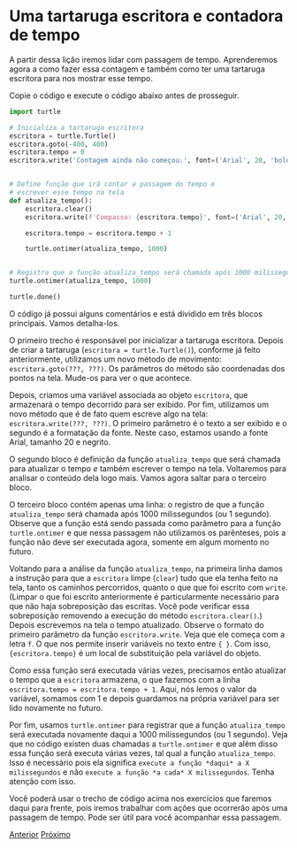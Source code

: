 # Uma tartaruga escritora e contadora de tempo

A partir dessa lição iremos lidar com passagem de tempo. Aprenderemos
agora a como fazer essa contagem e também como ter uma tartaruga escritora
para nos mostrar esse tempo.

Copie o código e execute o código abaixo antes de prosseguir.

```python linenums
import turtle

# Inicializa a tartaruga escritora
escritora = turtle.Turtle()
escritora.goto(-400, 400)
escritora.tempo = 0
escritora.write('Contagem ainda não começou.', font=('Arial', 20, 'bold'))


# Define função que irá contar a passagem do tempo e
# escrever esse tempo na tela
def atualiza_tempo():
    escritora.clear()
    escritora.write(f'Compasso: {escritora.tempo}', font=('Arial', 20, 'bold'))

    escritora.tempo = escritora.tempo + 1

    turtle.ontimer(atualiza_tempo, 1000)


# Registra que a função atualiza_tempo será chamada após 1000 milissegundos
turtle.ontimer(atualiza_tempo, 1000)

turtle.done()
```

O código já possui alguns comentários e está dividido em três blocos principais.
Vamos detalha-los.

O primeiro trecho é responsável por inicializar a tartaruga escritora.
Depois de criar a tartaruga (```escritora = turtle.Turtle()```), conforme já feito
anteriormente, utilizamos um novo método de movimento: ```escritora.goto(???, ???)```.
Os parâmetros do método são coordenadas dos pontos na tela. Mude-os para ver o que acontece.

Depois, criamos uma variável associada ao objeto `escritora`, que armazenará o tempo
decorrido para ser exibido. Por fim, utilizamos um novo método que é de fato quem escreve
algo na tela: ```escritora.write(???, ???)```. O primeiro parâmetro é o texto a ser exibido
e o segundo é a formatação da fonte. Neste caso, estamos usando a fonte Arial, tamanho 20
e negrito.

O segundo bloco é definição da função ```atualiza_tempo``` que será chamada para
atualizar o tempo *e* também escrever o tempo na tela. Voltaremos para analisar o
conteúdo dela logo mais. Vamos agora saltar para o terceiro bloco.

O terceiro bloco contém apenas uma linha: o registro de que a função
```atualiza_tempo``` será chamada após 1000 milissegundos (ou 1 segundo).
Observe que a função está sendo passada como parâmetro para a função ```turtle.ontimer```
e que nessa passagem não utilizamos os parênteses, pois a função não deve ser 
executada agora, somente em algum momento no futuro.

Voltando para a análise da função ```atualiza_tempo```, na primeira linha damos
a instrução para que a ```escritora``` limpe (```clear```) tudo que ela tenha
feito na tela, tanto os caminhos percorridos, quanto o que que foi escrito com
```write```. (Limpar o que foi escrito anteriormente é particularmente
necessário para que não haja sobreposição das escritas. Você pode verificar
essa sobreposição removendo a execução do método ```escritora.clear()```.)
Depois escrevemos na tela o tempo atualizado. Observe o formato do primeiro
parâmetro da função ```escritora.write```. Veja que ele começa com a letra `f`.
O que nos permite inserir variáveis no texto entre `{ }`. Com isso,
`{escritora.tempo}` é um local de substituição pela variável do objeto.

Como essa função será executada várias vezes, precisamos então atualizar o
tempo que a ```escritora``` armazena, o que fazemos com a linha
```escritora.tempo = escritora.tempo + 1```. Aqui, nós lemos o valor da variável,
somamos com 1 e depois guardamos na própria variável para ser lido novamente no futuro.

Por fim, usamos ```turtle.ontimer``` para registrar que a função
```atualiza_tempo``` será executada novamente daqui a 1000 milissegundos (ou 1 segundo).
Veja que no código existen duas chamadas a ```turtle.ontimer``` e que além disso essa
função será executa várias vezes, tal qual a função ```atualiza_tempo```. Isso é
necessário pois ela significa `execute a função *daqui* a X milissegundos` e não
`execute a função *a cada* X milissegundos`. Tenha atenção com isso.

Você poderá usar o trecho de código acima nos exercícios que faremos daqui para
frente, pois iremos trabalhar com ações que ocorrerão após uma passagem de
tempo. Pode ser útil para você acompanhar essa passagem.

[Anterior](01_novas_roupas.md) [Próximo](03_dancarina.md)
